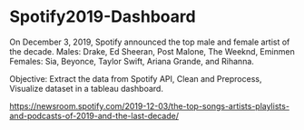# Spotify2019-Dashboard

On December 3, 2019, Spotify announced the top male and female artist of the decade. 
Males: Drake, Ed Sheeran, Post Malone, The Weeknd, Eminmen
Females: Sia, Beyonce, Taylor Swift, Ariana Grande, and Rihanna. 

Objective: Extract the data from Spotify API, Clean and Preprocess, Visualize dataset in a tableau dashboard. 

https://newsroom.spotify.com/2019-12-03/the-top-songs-artists-playlists-and-podcasts-of-2019-and-the-last-decade/


